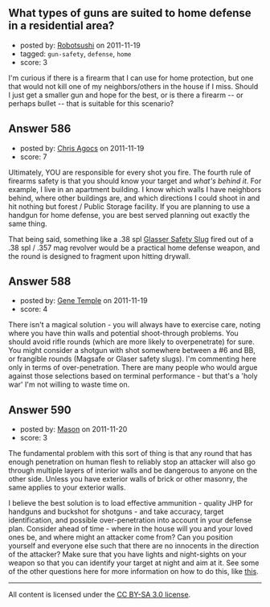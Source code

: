 ## What types of guns are suited to home defense in a residential area?

- posted by: [Robotsushi](https://stackexchange.com/users/-1/153-robotsushi) on 2011-11-19
- tagged: `gun-safety`, `defense`, `home`
- score: 3

I'm curious if there is a firearm that I can use for home protection, but one that would not kill one of my neighbors/others in the house if I miss. Should I just get a smaller gun and hope for the best, or is there a firearm -- or perhaps bullet -- that is suitable for this scenario?


## Answer 586

- posted by: [Chris Agocs](https://stackexchange.com/users/-1/12-chris-agocs) on 2011-11-19
- score: 7

<p>Ultimately, YOU are responsible for every shot you fire. The fourth rule of firearms safety is that you should know your target and <em>what's behind it</em>. For example, I live in an apartment building. I know which walls I have neighbors behind, where other buildings are, and which directions I could shoot in and hit nothing but forest / Public Storage facility. If you are planning to use a handgun for home defense, you are best served planning out exactly the same thing.</p>

<p>That being said, something like a .38 spl <a href="http://en.wikipedia.org/wiki/Glaser_Safety_Slug">Glasser Safety Slug</a> fired out of a .38 spl / .357 mag revolver would be a practical home defense weapon, and the round is designed to fragment upon hitting drywall.</p>



## Answer 588

- posted by: [Gene Temple](https://stackexchange.com/users/-1/254-gene-temple) on 2011-11-19
- score: 4

There isn't a magical solution - you will always have to exercise care, noting where you have thin walls and potential shoot-through problems.  You should avoid rifle rounds (which are more likely to overpenetrate) for sure.  You might consider a shotgun with shot somewhere between a #6 and BB, or frangible rounds (Magsafe or Glaser safety slugs).  I'm commenting here only in terms of over-penetration.  There are many people who would argue against those selections based on terminal performance - but that's a 'holy war' I'm not willing to waste time on.


## Answer 590

- posted by: [Mason](https://stackexchange.com/users/-1/19-mason) on 2011-11-20
- score: 3

<p>The fundamental problem with this sort of thing is that any round that has enough penetration on human flesh to reliably stop an attacker will also go through multiple layers of interior walls and be dangerous to anyone on the other side. Unless you have exterior walls of brick or other masonry, the same applies to your exterior walls.</p>

<p>I believe the best solution is to load effective ammunition - quality JHP for handguns and buckshot for shotguns - and take accuracy, target identification, and possible over-penetration into account in your defense plan. Consider ahead of time - where in the house will you and your loved ones be, and where might an attacker come from? Can you position yourself and everyone else such that there are no innocents in the direction of the attacker? Make sure that you have lights and night-sights on your weapon so that you can identify your target at night and aim at it. See some of the other questions here for more information on how to do this, like <a href="http://firearms.stackexchange.com/questions/310/what-should-i-do-to-become-more-comfortable-with-defending-my-house-and-family-a">this</a>.</p>




---

All content is licensed under the [CC BY-SA 3.0 license](https://creativecommons.org/licenses/by-sa/3.0/).
